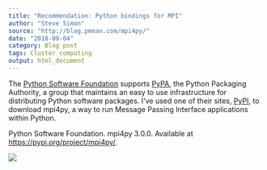 ```yaml
---
title: "Recommendation: Python bindings for MPI"
author: "Steve Simon"
source: "http://blog.pmean.com/mpi4py/"
date: "2018-09-04"
category: Blog post
tags: Cluster computing
output: html_document
---
```


The [Python Software Foundation](https://www.python.org/psf/) supports
[PyPA](https://www.pypa.io/en/latest/), the Python Packaging Authority,
a group that maintains an easy to use infrastructure for distributing
Python software packages. I've used one of their sites,
[PyPI](https://pypi.org/), to download mpi4py, a way to run Message
Passing Interface applications within Python.

<!---More--->

Python Software Foundation. mpi4py 3.0.0. Available at
<https://pypi.org/project/mpi4py/>.

![](../../../web/images/18/mpi4py01.png)




